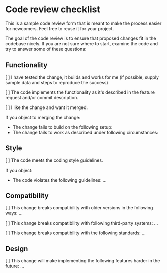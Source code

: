 # Code review checklist

This is a sample code review form that is meant to make the process easier for newcomers.
Feel free to reuse it for your project.

The goal of the code review is to ensure that proposed changes fit in the codebase nicely. If you are not sure where to start, examine the code and try to answer some of these questions:

## Functionality

[ ]  I have tested the change, it builds and works for me (if possible, supply sample data and steps to reproduce the success)

[ ] The code implements the functionality as it's described in the feature request and/or commit description.

[ ] I like the change and want it merged.


If you object to merging the change:

* The change fails to build on the following setup: <insert your build environment here>
* The change fails to work as described under following circumstances: <describe the reproducing steps>
  
## Style

[ ] The code meets the coding style guidelines.

If you object:

* The code violates the following guidelines: ...

## Compatibility

[ ] This change breaks compatibility with older versions in the following ways: ...

[ ] This change breaks compatibility with following third-party systems: ...

[ ] This change breaks compatibility with the following standards: ...

## Design

[ ] This change will make implementing the following features harder in the future: ...
